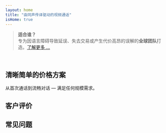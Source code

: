```yaml
---
layout: home
title: "由同声传译驱动的视频通话"
isHome: true
---
```


<!-- text="由实时语音翻译驱动的视频通话" -->
<!-- title="实时**口译**视频会议" -->

<HeroSection
  title="用**任何**语言会面"
  text="说您的母语。听到其他人的声音 — 仿佛他们也在说您的语言。">

  <AuthButton text="体验不同" buttonClass="brand"/>
</HeroSection>

> **适合谁？**  
> 专为因语言障碍导致延误、失去交易或产生代价高昂的误解的**全球团队**打造。[了解更多 ...](./product/overview/markets)

<br>

<span id="1"></span>
<FeatureBlock :card="{
  title: '翻译 ≠ 理解。这是下一代解决方案。',
  details: '无论使用何种语言，**您的声音都能被听到和理解** — 仿佛大家说着同一种语言。',
    items: [
      '⚡︎ 自然、[实时](./product/overview/how-it-works)，无字幕无延迟。',
      '✧ AI驱动的口译能捕捉语气、意图和行业特定术语。',
    ],
  link: './product/overview/what-is-intermind',
  src: {
    light: '/1l.png',
    dark: '/1d.png',
  },
  inversion: false
}" />

<span id="2"></span>
<FeatureBlock :card="{
    title: '会议中的智慧大脑',
    details: 'InterMind将每个多语言通话转化为清晰、可搜索的知识。',
    items: [
      '🔍 **提出任何问题** — AI可以在**所有会议中**找到答案。',
      '✧ 自动提取任务、负责人和截止日期。',
      '✧ 即时用任何语言总结要点。',
    ],
    link: './product/overview/how-it-works#🧩-deep-memory-deep-understanding',
    src: {
      light: '/2l.png',
      dark: '/2d.png',
    },
    inversion: true
  }" />

<span id="3"></span>
<FeatureBlock :card="{
    title: '专为正式会议打造 — 不只是聊天',
    details: 'InterMind是一个**专业级视频会议平台**，而不是轻量级附加组件或插件。',
    items: [
      '✧ 1080p分辨率、智能降噪、日程安排、会议管理、屏幕共享、录制、字幕、参与者聊天和日历集成 — 所有功能都内置，随时可用。',
    ],
    link: './product/overview/how-it-works',
    src: {
      light: '/3.png',
      dark: '/3.png',
    },
    inversion: false
  }" />

<span id="4"></span>
<FeatureBlock
  :card="{
    title: '关键隐私保护',
    details:
      'InterMind专为重视信任的对话而设计 — 在隐私和控制最重要的场合。',
    items: [
      '⚡︎ [隐私区域](./product/overview/privacy-architecture) — 欧盟、美国、东南亚',
      '✧ **零数据训练**。无第三方访问。'
    ],
    link: './product/overview/privacy-architecture',
    src: {
      light: '/4.png',
      dark: '/4.png',
    },
    inversion: true
  }"
/>

<span id="Pricing"></span>

## 清晰简单的价格方案

从首次通话到流畅对话 — 满足任何规模需求。

<PricingPlans :plans="[
  {
    title: '**基础版** 1位用户',
    price: '**免费**',
    details: '无需信用卡',
    items: [
      '**25**次会议',
      '**100**人视频会议 [💬](#3)',
      '每位用户**30** GB共享存储空间',
      '搜索所有会议记录 [💬](#2)',
      '同声传译 [💬](#1)',
    ],
  },
  {
    title: '**专业版** 1-99位用户',
    price: '**$20**/月/用户，年付',
    details: '或月付$25',
    items: [
      '**无限**会议',
      '**150**人视频会议 [💬](#3)',
      '每位用户**2** TB共享存储空间',
      '搜索所有会议记录 [💬](#2)',
      '同声传译 [💬](#1)',
    ],
  },
  {
    title: '**企业版** 100+位用户',
    price: '**定制价格**',
    details: '专为隐私设计',
    items: [
      '**无限**会议',
      '**500**人视频会议 [💬](#3)',
      '每位用户**5** TB共享存储空间',
      '搜索所有会议记录 [💬](#2)',
      '同声传译 [💬](#1)',
      '**隐私区域** [💬](#4)',
    ],
  }
]">
<AuthButton text="免费试用" buttonClass="alt"/>
<AuthButton text="立即购买" buttonClass="brand"/>
<ContactFormModalNav buttonText="联系我们团队" buttonClass="alt"/>
</PricingPlans>

<span id="Testimonials"></span>

## 客户评价

<AutoScrollTestimonials testimonialsUrl="/testimonials.json"/>

<span id="FAQ"></span>

## 常见问题

<AccordionGroup :items="
[
  {
    q: '什么是授权用户和参与者？',
    a: '*授权用户*拥有免费或付费的会议许可证，可以在其计划限制范围内安排会议。*参与者*是受邀者 — 他们**无需账户或许可证**即可加入，并可以**免费**从任何设备连接。'
  },
  {
    q: '一个 InterMind 许可证可以供多少人使用？',
    a: '每个*授权用户*可以主持**无限次会议**。如果多个团队成员需要同时主持会议，每人都需要自己的许可证。'
  },
  {
    q: '会议最长持续时间是多少？',
    a: '所有计划的会议都可以持续**24小时**。'
  },
  {
    q: '我可以主持的会议数量有限制吗？',
    a: '*免费基础*计划包含**25次免费会议**。*专业版*和*商业版*计划提供无限次会议，且具有更多参与者和控制功能。'
  },
  {
    q: 'InterMind 如何确保数据隐私和安全？',
    a: 'InterMind 采用**隐私优先**设计。所有数据都在您选择的**隐私区域**内处理和存储 — _欧盟_、_美国_或_亚洲_。我们遵守 [**GDPR**](https://gdpr.eu)、[**CCPA**](https://oag.ca.gov/privacy/ccpa) 和阿联酋 PDPL，并且**绝不会将您的内容**用于培训或第三方访问。**商业版**计划提供高级**隐私区域控制**。'
  },
  {
    q: '我可以在购买计划之前试用 InterMind 吗？',
    a: '当然可以。*免费基础*计划让您可以完全访问核心功能，包含**25次免费会议** — 包括**同声传译**和**会议搜索**。无需信用卡。随时可以升级。'
  },
  {
    q: '如果我需要帮助或支持怎么办？',
    a: '可通过我们的**帮助中心**、**电子邮件**和**在线聊天**获取支持。*商业版*用户可获得带有专属联系人的**优先支持**。'
  },
  {
    q: '如何管理我的订阅（升级、降级或取消）？',
    a: '您可以随时通过**账户设置**更改计划。更改将**立即生效**。对于取消，*月度计划*在计费周期结束时取消。*年度计划*可以取消并获得**按比例退款**。'
  },
  {
    q: 'InterMind 支持哪些语言的口译？',
    a: '我们支持**100多种语言**的实时口译。支持的语言列表在不断增加 — 请查看我们的网站获取最新更新。'
  },
  {
    q: '我可以将 InterMind 用于网络研讨会或大型活动吗？',
    a: '可以。*专业版*和*商业版*计划非常适合**大型会议和网络研讨会** — *商业版*最多支持**500名参与者**。'
  }
]
"/>